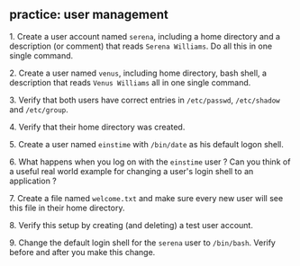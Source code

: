 ## practice: user management

1\. Create a user account named `serena`, including a home directory and
a description (or comment) that reads `Serena Williams`. Do all this in
one single command.

2\. Create a user named `venus`, including home directory, bash shell, a
description that reads `Venus Williams` all in one single command.

3\. Verify that both users have correct entries in `/etc/passwd`,
`/etc/shadow` and `/etc/group`.

4\. Verify that their home directory was created.

5\. Create a user named `einstime` with `/bin/date` as his default logon
shell.

6\. What happens when you log on with the `einstime` user ? Can you
think of a useful real world example for changing a user\'s login shell
to an application ?

7\. Create a file named `welcome.txt` and make sure every new user will
see this file in their home directory.

8\. Verify this setup by creating (and deleting) a test user account.

9\. Change the default login shell for the `serena` user to `/bin/bash`.
Verify before and after you make this change.

